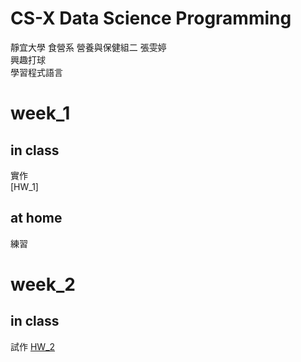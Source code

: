 # CS-X Data Science Programming
靜宜大學 食營系 營養與保健組二 張雯婷  
興趣打球  
學習程式語言  
# week_1  
## in class  
實作  
[HW_1]
## at home  
練習

# week_2
## in class
試作
[HW_2](https://1221cc.github.io/123456/week_1/one_1)


## 
